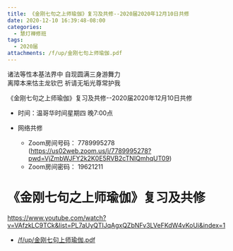```yaml
---
title: 《金刚七句之上师瑜伽》复习及共修--2020届2020年12月10日共修
date: 2020-12-10 16:39:48-08:00
categories:
  - 慧灯禅修班
tags:
  - 2020届
attachments: /f/up/金刚七句上师瑜伽.pdf
---
```

诸法等性本基法界中 自现圆满三身游舞力  
离障本来怙主龙钦巴 祈请无垢光尊常护我  

《金刚七句之上师瑜伽》复习及共修--2020届2020年12月10日共修

* 时间：温哥华时间星期四 晚7:00点

* 网络共修
  * Zoom房间号码： 7789995278 (<https://us02web.zoom.us/j/7789995278?pwd=VjZmbWJFY2k2K0E5RVB2cTNIQmhqUT09>)
  * Zoom房间密码： 19621211

# 《金刚七句之上师瑜伽》复习及共修

<https://www.youtube.com/watch?v=VAfzkLC9TCk&list=PL7aUyQTIJqAgxQZbNFv3LVeFKdW4vKoUi&index=1>


* [/f/up/金刚七句上师瑜伽.pdf](https://s3.ca-central-1.wasabisys.com/hddata/f.huidengchanxiu.net/hdv/f/up/金刚七句上师瑜伽.pdf)